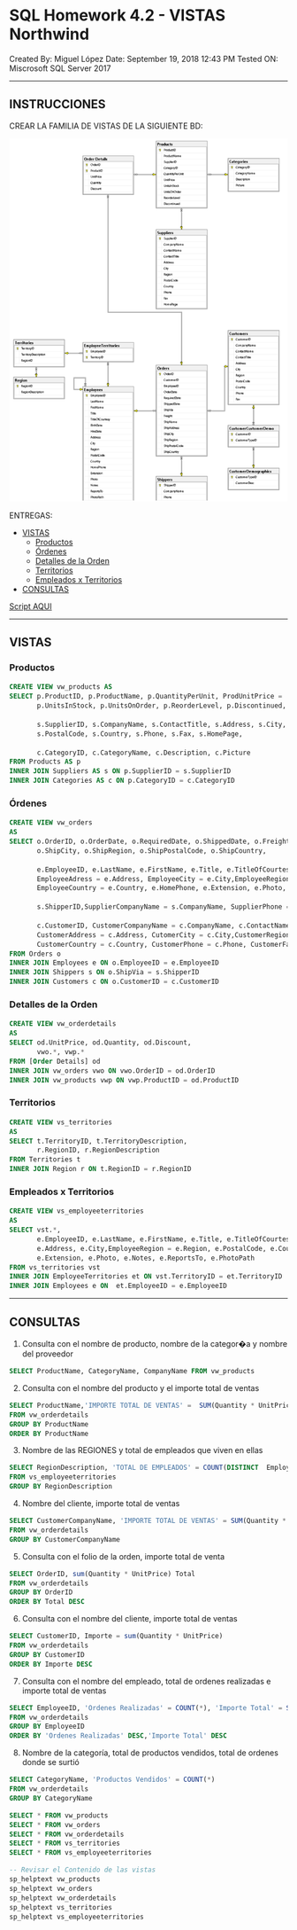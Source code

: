 # SQL Homework 4.2 - VISTAS Northwind

Created By: Miguel López
Date: September 19, 2018 12:43 PM
Tested ON: Miscrosoft SQL Server 2017

---

## INSTRUCCIONES

CREAR LA FAMILIA DE VISTAS DE LA SIGUIENTE BD:

![data/images/NorthwindModel.png](data/images/NorthwindModel.png)

ENTREGAS:

- [VISTAS](#VISTAS)
  - [Productos](#Productos)
  - [Órdenes](#Órdenes)
  - [Detalles de la Orden](#Detalles-de-la-Orden)
  - [Territorios](#Territorios)
  - [Empleados x Territorios](#Empleados-x-Territorios)
- [CONSULTAS](#CONSULTAS)

[Script AQUI](scripts/VistasNW.sql)

---

## VISTAS

### Productos

```sql
CREATE VIEW vw_products AS
SELECT p.ProductID, p.ProductName, p.QuantityPerUnit, ProdUnitPrice =  p.UnitPrice,
	   p.UnitsInStock, p.UnitsOnOrder, p.ReorderLevel, p.Discontinued,

	   s.SupplierID, s.CompanyName, s.ContactTitle, s.Address, s.City, s.Region,
	   s.PostalCode, s.Country, s.Phone, s.Fax, s.HomePage,

	   c.CategoryID, c.CategoryName, c.Description, c.Picture
FROM Products AS p
INNER JOIN Suppliers AS s ON p.SupplierID = s.SupplierID
INNER JOIN Categories AS c ON p.CategoryID = c.CategoryID
```

### Órdenes

```sql
CREATE VIEW vw_orders
AS
SELECT o.OrderID, o.OrderDate, o.RequiredDate, o.ShippedDate, o.Freight, o.ShipName, o.ShipAddress,
	   o.ShipCity, o.ShipRegion, o.ShipPostalCode, o.ShipCountry,

	   e.EmployeeID, e.LastName, e.FirstName, e.Title, e.TitleOfCourtesy, e.BirthDate, e.HireDate,
	   EmployeeAdress = e.Address, EmployeeCity = e.City,EmployeeRegion = e.Region,EmployeeCP = e.PostalCode,
	   EmployeeCountry = e.Country, e.HomePhone, e.Extension, e.Photo, e.Notes, e.ReportsTo, e.PhotoPath,

	   s.ShipperID,SupplierCompanyName = s.CompanyName, SupplierPhone = s.Phone,

	   c.CustomerID, CustomerCompanyName = c.CompanyName, c.ContactName, CustomerContactTitle = c.ContactTitle,
	   CustomerAddress = c.Address, CutomerCity = c.City,CustomerRegion = c.Region,CustomerCP = c.PostalCode,
	   CustomerCountry = c.Country, CustomerPhone = c.Phone, CustomerFax = c.Fax
FROM Orders o
INNER JOIN Employees e ON o.EmployeeID = e.EmployeeID
INNER JOIN Shippers s ON o.ShipVia = s.ShipperID
INNER JOIN Customers c ON o.CustomerID = c.CustomerID
```

### Detalles de la Orden

```sql
CREATE VIEW vw_orderdetails
AS
SELECT od.UnitPrice, od.Quantity, od.Discount,
	   vwo.*, vwp.*
FROM [Order Details] od
INNER JOIN vw_orders vwo ON vwo.OrderID = od.OrderID
INNER JOIN vw_products vwp ON vwp.ProductID = od.ProductID
```

### Territorios

```sql
CREATE VIEW vs_territories
AS
SELECT t.TerritoryID, t.TerritoryDescription,
	   r.RegionID, r.RegionDescription
FROM Territories t
INNER JOIN Region r ON t.RegionID = r.RegionID
```

### Empleados x Territorios

```sql
CREATE VIEW vs_employeeterritories
AS
SELECT vst.*,
	   e.EmployeeID, e.LastName, e.FirstName, e.Title, e.TitleOfCourtesy, e.BirthDate, e.HireDate,
	   e.Address, e.City,EmployeeRegion = e.Region, e.PostalCode, e.Country, e.HomePhone,
	   e.Extension, e.Photo, e.Notes, e.ReportsTo, e.PhotoPath
FROM vs_territories vst
INNER JOIN EmployeeTerritories et ON vst.TerritoryID = et.TerritoryID
INNER JOIN Employees e ON  et.EmployeeID = e.EmployeeID
```

---

## CONSULTAS

1. Consulta con el nombre de producto, nombre de la categor�a y nombre del proveedor

```sql
SELECT ProductName, CategoryName, CompanyName FROM vw_products
```

2. Consulta con el nombre del producto y el importe total de ventas

```sql
SELECT ProductName,'IMPORTE TOTAL DE VENTAS' =  SUM(Quantity * UnitPrice)
FROM vw_orderdetails
GROUP BY ProductName
ORDER BY ProductName
```

3. Nombre de las REGIONES y total de empleados que viven en ellas

```sql
SELECT RegionDescription, 'TOTAL DE EMPLEADOS' = COUNT(DISTINCT  EmployeeID)
FROM vs_employeeterritories
GROUP BY RegionDescription
```

4. Nombre del cliente, importe total de ventas

```sql
SELECT CustomerCompanyName, 'IMPORTE TOTAL DE VENTAS' = SUM(Quantity * UnitPrice)
FROM vw_orderdetails
GROUP BY CustomerCompanyName
```

5. Consulta con el folio de la orden, importe total de venta

```sql
SELECT OrderID, sum(Quantity * UnitPrice) Total
FROM vw_orderdetails
GROUP BY OrderID
ORDER BY Total DESC
```

6. Consulta con el nombre del cliente, importe total de ventas

```sql
SELECT CustomerID, Importe = sum(Quantity * UnitPrice)
FROM vw_orderdetails
GROUP BY CustomerID
ORDER BY Importe DESC
```

7. Consulta con el nombre del empleado, total de ordenes realizadas e importe total de ventas

```sql
SELECT EmployeeID, 'Ordenes Realizadas' = COUNT(*), 'Importe Total' = SUM(Quantity * UnitPrice)
FROM vw_orderdetails
GROUP BY EmployeeID
ORDER BY 'Ordenes Realizadas' DESC,'Importe Total' DESC
```

8. Nombre de la categoría, total de productos vendidos, total de ordenes donde se surtió

```sql
SELECT CategoryName, 'Productos Vendidos' = COUNT(*)
FROM vw_orderdetails
GROUP BY CategoryName
```

```sql
SELECT * FROM vw_products
SELECT * FROM vw_orders
SELECT * FROM vw_orderdetails
SELECT * FROM vs_territories
SELECT * FROM vs_employeeterritories
```

```sql
-- Revisar el Contenido de las vistas
sp_helptext vw_products
sp_helptext vw_orders
sp_helptext vw_orderdetails
sp_helptext vs_territories
sp_helptext vs_employeeterritories
```
